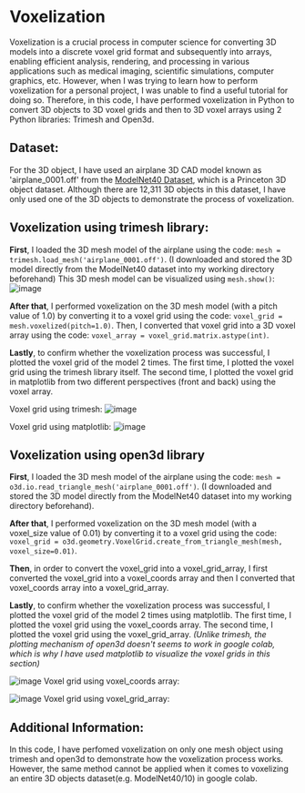 # Voxelization
Voxelization is a crucial process in computer science for converting 3D models into a discrete voxel grid format and subsequently into arrays, enabling efficient analysis, rendering, and processing in various applications such as medical imaging, scientific simulations, computer graphics, etc. However, when I was trying to learn how to perform voxelization for a personal project, I was unable to find a useful tutorial for doing so.
Therefore, in this code, I have performed voxelization in Python to convert 3D objects to 3D voxel grids and then to 3D voxel arrays using 2 Python libraries: Trimesh and Open3d.

## Dataset:
For the 3D object, I have used an airplane 3D CAD model known as 'airplane_0001.off' from the [ModelNet40 Dataset](https://www.kaggle.com/datasets/balraj98/modelnet40-princeton-3d-object-dataset), which is a Princeton 3D object dataset. Although there are 12,311 3D objects in this dataset, I have only used one of the 3D objects to demonstrate the process of voxelization.

## Voxelization using trimesh library:
**First**, I loaded the 3D mesh model of the airplane using the code: ```mesh = trimesh.load_mesh('airplane_0001.off')```. (I downloaded and stored the 3D model directly from the ModelNet40 dataset into my working directory beforehand)
This 3D mesh model can be visualized using ```mesh.show()```:
![image](https://github.com/MohammadKatif/Voxelization/assets/143898427/569a329b-3671-4997-9db0-22776f292614)

**After that**, I performed voxelization on the 3D mesh model (with a pitch value of 1.0) by converting it to a voxel grid using the code: ```voxel_grid = mesh.voxelized(pitch=1.0)```. Then, I converted that voxel grid into a 3D voxel array using the code: ```voxel_array = voxel_grid.matrix.astype(int)```.

**Lastly**, to confirm whether the voxelization process was successful, I plotted the voxel grid of the model 2 times. The first time, I plotted the voxel grid using the trimesh library itself. The second time, I plotted the voxel grid in matplotlib from two different perspectives (front and back) using the voxel array.

Voxel grid using trimesh:
![image](https://github.com/MohammadKatif/Voxelization/assets/143898427/6f834274-c54e-4b0b-b8a4-908675f1e8aa)

Voxel grid using matplotlib:
![image](https://github.com/MohammadKatif/Voxelization/assets/143898427/1be56a11-2917-4e12-a74c-bcfd35b08ebf)

## Voxelization using open3d library
**First**, I loaded the 3D mesh model of the airplane using the code: ```mesh = o3d.io.read_triangle_mesh('airplane_0001.off')```. (I downloaded and stored the 3D model directly from the ModelNet40 dataset into my working directory beforehand).

**After that**, I performed voxelization on the 3D mesh model (with a voxel_size value of 0.01) by converting it to a voxel grid using the code: ```voxel_grid = o3d.geometry.VoxelGrid.create_from_triangle_mesh(mesh, voxel_size=0.01)```.

**Then**, in order to convert the voxel_grid into a voxel_grid_array, I first converted the voxel_grid into a voxel_coords array and then I converted that voxel_coords array into a voxel_grid_array.

**Lastly**, to confirm whether the voxelization process was successful, I plotted the voxel grid of the model 2 times using matplotlib. The first time, I plotted the voxel grid using the voxel_coords array. The second time, I plotted the voxel grid using the voxel_grid_array. *(Unlike trimesh, the plotting mechanism of open3d doesn't seems to work in google colab, which is why I have used matplotlib to visualize the voxel grids in this section)*

![image](https://github.com/MohammadKatif/Voxelization/assets/143898427/9ee9a79d-5ce4-460c-8837-831adbc0e2ec)
Voxel grid using voxel_coords array:

![image](https://github.com/MohammadKatif/Voxelization/assets/143898427/ea04d972-4ec6-4e90-98c3-4142910ffb94)
Voxel grid using voxel_grid_array:

## Additional Information:
In this code, I have perfomed voxelization on only one mesh object using trimesh and open3d to demonstrate how the voxelization process works. However, the same method cannot be applied when it comes to voxelizing an entire 3D objects dataset(e.g. ModelNet40/10) in google colab.
